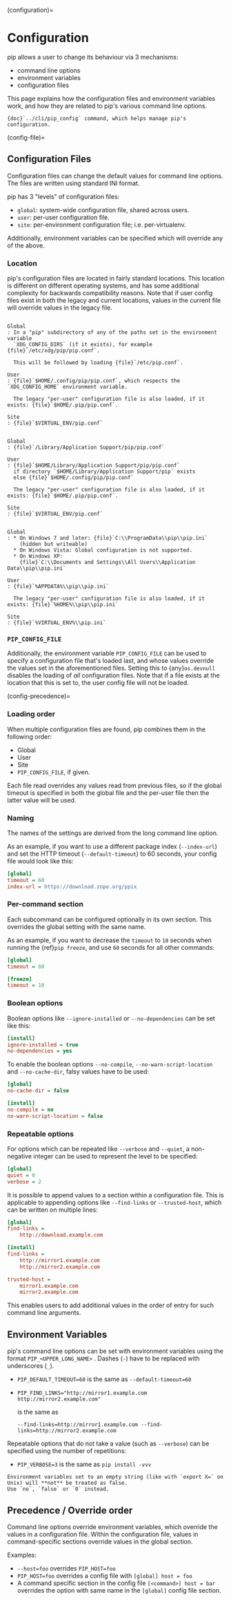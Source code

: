 (configuration)=

# Configuration

pip allows a user to change its behaviour via 3 mechanisms:

- command line options
- environment variables
- configuration files

This page explains how the configuration files and environment variables work,
and how they are related to pip's various command line options.

```{seealso}
{doc}`../cli/pip_config` command, which helps manage pip's configuration.
```

(config-file)=

## Configuration Files

Configuration files can change the default values for command line options.
The files are written using standard INI format.

pip has 3 "levels" of configuration files:

- `global`: system-wide configuration file, shared across users.
- `user`: per-user configuration file.
- `site`: per-environment configuration file; i.e. per-virtualenv.

Additionally, environment variables can be specified which will override any of the above.

### Location

pip's configuration files are located in fairly standard locations. This
location is different on different operating systems, and has some additional
complexity for backwards compatibility reasons. Note that if user config files
exist in both the legacy and current locations, values in the current file
will override values in the legacy file.

```{tab} Unix

Global
: In a "pip" subdirectory of any of the paths set in the environment variable
  `XDG_CONFIG_DIRS` (if it exists), for example {file}`/etc/xdg/pip/pip.conf`.

  This will be followed by loading {file}`/etc/pip.conf`.

User
: {file}`$HOME/.config/pip/pip.conf`, which respects the `XDG_CONFIG_HOME` environment variable.

  The legacy "per-user" configuration file is also loaded, if it exists: {file}`$HOME/.pip/pip.conf`.

Site
: {file}`$VIRTUAL_ENV/pip.conf`
```

```{tab} MacOS

Global
: {file}`/Library/Application Support/pip/pip.conf`

User
: {file}`$HOME/Library/Application Support/pip/pip.conf`
  if directory `$HOME/Library/Application Support/pip` exists
  else {file}`$HOME/.config/pip/pip.conf`

  The legacy "per-user" configuration file is also loaded, if it exists: {file}`$HOME/.pip/pip.conf`.

Site
: {file}`$VIRTUAL_ENV/pip.conf`
```

```{tab} Windows

Global
: * On Windows 7 and later: {file}`C:\\ProgramData\\pip\\pip.ini`
    (hidden but writeable)
  * On Windows Vista: Global configuration is not supported.
  * On Windows XP:
    {file}`C:\\Documents and Settings\\All Users\\Application Data\\pip\\pip.ini`

User
: {file}`%APPDATA%\\pip\\pip.ini`

  The legacy "per-user" configuration file is also loaded, if it exists: {file}`%HOME%\\pip\\pip.ini`

Site
: {file}`%VIRTUAL_ENV%\\pip.ini`
```

### `PIP_CONFIG_FILE`

Additionally, the environment variable `PIP_CONFIG_FILE` can be used to specify
a configuration file that's loaded last, and whose values override the values
set in the aforementioned files. Setting this to {any}`os.devnull`
disables the loading of _all_ configuration files. Note that if a file exists
at the location that this is set to, the user config file will not be loaded.

(config-precedence)=

### Loading order

When multiple configuration files are found, pip combines them in the following
order:

- Global
- User
- Site
- `PIP_CONFIG_FILE`, if given.

Each file read overrides any values read from previous files, so if the
global timeout is specified in both the global file and the per-user file
then the latter value will be used.

### Naming

The names of the settings are derived from the long command line option.

As an example, if you want to use a different package index (`--index-url`) and
set the HTTP timeout (`--default-timeout`) to 60 seconds, your config file would
look like this:

```ini
[global]
timeout = 60
index-url = https://download.zope.org/ppix
```

### Per-command section

Each subcommand can be configured optionally in its own section. This overrides
the global setting with the same name.

As an example, if you want to decrease the `timeout` to `10` seconds when
running the {ref}`pip freeze`, and use `60` seconds for all other commands:

```ini
[global]
timeout = 60

[freeze]
timeout = 10
```

### Boolean options

Boolean options like `--ignore-installed` or `--no-dependencies` can be set
like this:

```ini
[install]
ignore-installed = true
no-dependencies = yes
```

To enable the boolean options `--no-compile`, `--no-warn-script-location` and
`--no-cache-dir`, falsy values have to be used:

```ini
[global]
no-cache-dir = false

[install]
no-compile = no
no-warn-script-location = false
```

### Repeatable options

For options which can be repeated like `--verbose` and `--quiet`, a
non-negative integer can be used to represent the level to be specified:

```ini
[global]
quiet = 0
verbose = 2
```

It is possible to append values to a section within a configuration file. This
is applicable to appending options like `--find-links` or `--trusted-host`,
which can be written on multiple lines:

```ini
[global]
find-links =
    http://download.example.com

[install]
find-links =
    http://mirror1.example.com
    http://mirror2.example.com

trusted-host =
    mirror1.example.com
    mirror2.example.com
```

This enables users to add additional values in the order of entry for such
command line arguments.

## Environment Variables

pip's command line options can be set with environment variables using the
format `PIP_<UPPER_LONG_NAME>` . Dashes (`-`) have to be replaced with
underscores (`_`).

- `PIP_DEFAULT_TIMEOUT=60` is the same as `--default-timeout=60`
- ```
  PIP_FIND_LINKS="http://mirror1.example.com http://mirror2.example.com"
  ```

  is the same as

  ```
  --find-links=http://mirror1.example.com --find-links=http://mirror2.example.com
  ```

Repeatable options that do not take a value (such as `--verbose`) can be
specified using the number of repetitions:

- `PIP_VERBOSE=3` is the same as `pip install -vvv`

```{note}
Environment variables set to an empty string (like with `export X=` on Unix) will **not** be treated as false.
Use `no`, `false` or `0` instead.
```

## Precedence / Override order

Command line options override environment variables, which override the
values in a configuration file. Within the configuration file, values in
command-specific sections override values in the global section.

Examples:

- `--host=foo` overrides `PIP_HOST=foo`
- `PIP_HOST=foo` overrides a config file with `[global] host = foo`
- A command specific section in the config file `[<command>] host = bar`
  overrides the option with same name in the `[global]` config file section.

